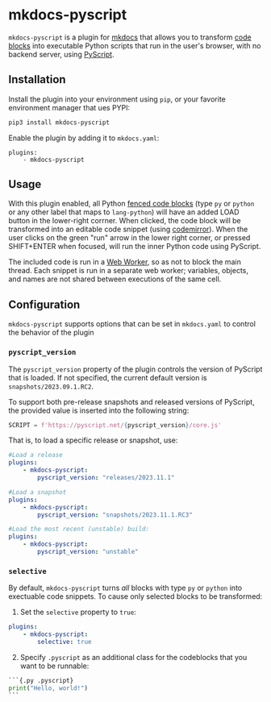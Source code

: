 # mkdocs-pyscript
`mkdocs-pyscript` is a plugin for [mkdocs](https://mkdocs.org/) that allows you to transform [code blocks](https://www.mkdocs.org/user-guide/writing-your-docs/#fenced-code-blocks) into executable Python scripts that run in the user's browser, with no backend server, using [PyScript](https://github.com/pyscript/pyscript).

## Installation

Install the plugin into your environment using `pip`, or your favorite environment manager that ues PYPI:

```sh
pip3 install mkdocs-pyscript
```

Enable the plugin by adding it to `mkdocs.yaml`:

```
plugins:
    - mkdocs-pyscript
```

## Usage

With this plugin enabled, all Python [fenced code blocks](https://www.mkdocs.org/user-guide/writing-your-docs/#fenced-code-blocks) (type `py` or `python` or any other label that maps to `lang-python`) will have an added LOAD button in the lower-right corrner. When clicked, the code block will be transformed into an editable code snippet (using [codemirror](https://codemirror.net/)). When the user clicks on the green "run" arrow in the lower right corner, or pressed SHIFT+ENTER when focused, will run the inner Python code using PyScript.

The included code is run in a [Web Worker](https://developer.mozilla.org/en-US/docs/Web/API/Web_Workers_API/Using_web_workers), so as not to block the main thread. Each snippet is run in a separate web worker; variables, objects, and names are not shared between executions of the same cell.

## Configuration

`mkdocs-pyscript` supports  options that can be set in `mkdocs.yaml` to control the behavior of the plugin

### `pyscript_version`

The `pyscript_version` property of the plugin controls the version of PyScript that is loaded. If not specified, the current default version is `snapshots/2023.09.1.RC2`.


To support both pre-release snapshots and released versions of PyScript, the provided value is inserted into the following string:

```py
SCRIPT = f'https://pyscript.net/{pyscript_version}/core.js'
```

That is, to load a specific release or snapshot, use:
```yaml
#Load a release
plugins:
    - mkdocs-pyscript:
        pyscript_version: "releases/2023.11.1"

#Load a snapshot
plugins:
    - mkdocs-pyscript:
        pyscript_version: "snapshots/2023.11.1.RC3"

#Load the most recent (unstable) build:
plugins:
    - mkdocs-pyscript:
        pyscript_version: "unstable"
```

### `selective`

By default, `mkdocs-pyscript` turns *all* blocks with type `py` or `python` into exectuable code snippets. To cause only selected blocks to be transformed:

  1. Set the `selective` property to `true`:
```yaml
plugins:
    - mkdocs-pyscript:
        selective: true
```
  2. Specify `.pyscript` as an additional class for the codeblocks that you want to be runnable:

````py
```{.py .pyscript}
print("Hello, world!")
```
````